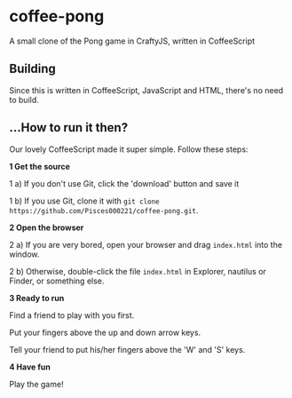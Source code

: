 coffee-pong
===========

A small clone of the Pong game in CraftyJS, written in CoffeeScript

## Building

Since this is written in CoffeeScript, JavaScript and HTML, there's no need to build.

## ...How to run it then?

Our lovely CoffeeScript made it super simple. Follow these steps:

**1 Get the source**

1 a) If you don't use Git, click the 'download' button and save it

1 b) If you use Git, clone it with `git clone https://github.com/Pisces000221/coffee-pong.git`.

**2 Open the browser**

2 a) If you are very bored, open your browser and drag `index.html` into the window.

2 b) Otherwise, double-click the file `index.html` in Explorer, nautilus or Finder, or something else.

**3 Ready to run**

Find a friend to play with you first.

Put your fingers above the up and down arrow keys.

Tell your friend to put his/her fingers above the 'W' and 'S' keys.

**4 Have fun**

Play the game!
